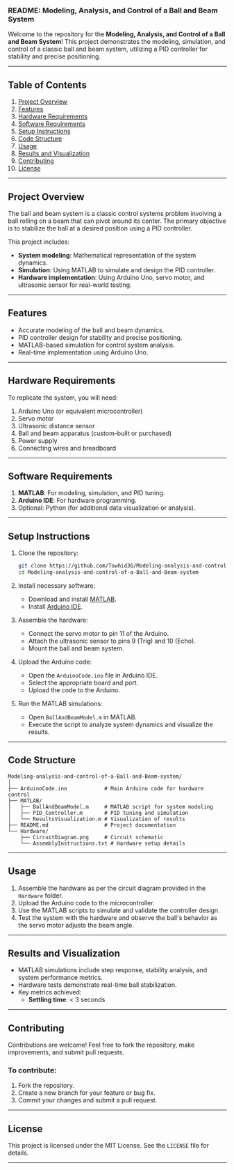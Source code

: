 ### **README: Modeling, Analysis, and Control of a Ball and Beam System**

Welcome to the repository for the **Modeling, Analysis, and Control of a Ball and Beam System**! This project demonstrates the modeling, simulation, and control of a classic ball and beam system, utilizing a PID controller for stability and precise positioning.

---

## **Table of Contents**
1. [Project Overview](#project-overview)
2. [Features](#features)
3. [Hardware Requirements](#hardware-requirements)
4. [Software Requirements](#software-requirements)
5. [Setup Instructions](#setup-instructions)
6. [Code Structure](#code-structure)
7. [Usage](#usage)
8. [Results and Visualization](#results-and-visualization)
9. [Contributing](#contributing)
10. [License](#license)

---

## **Project Overview**
The ball and beam system is a classic control systems problem involving a ball rolling on a beam that can pivot around its center. The primary objective is to stabilize the ball at a desired position using a PID controller. 

This project includes:
- **System modeling**: Mathematical representation of the system dynamics.
- **Simulation**: Using MATLAB to simulate and design the PID controller.
- **Hardware implementation**: Using Arduino Uno, servo motor, and ultrasonic sensor for real-world testing.

---

## **Features**
- Accurate modeling of the ball and beam dynamics.
- PID controller design for stability and precise positioning.
- MATLAB-based simulation for control system analysis.
- Real-time implementation using Arduino Uno.

---

## **Hardware Requirements**
To replicate the system, you will need:
1. Arduino Uno (or equivalent microcontroller)
2. Servo motor
3. Ultrasonic distance sensor
4. Ball and beam apparatus (custom-built or purchased)
5. Power supply
6. Connecting wires and breadboard

---

## **Software Requirements**
1. **MATLAB**: For modeling, simulation, and PID tuning.
2. **Arduino IDE**: For hardware programming.
3. Optional: Python (for additional data visualization or analysis).

---

## **Setup Instructions**
1. Clone the repository:
   ```bash
   git clone https://github.com/Towhid36/Modeling-analysis-and-control-of-a-Ball-and-Beam-system.git
   cd Modeling-analysis-and-control-of-a-Ball-and-Beam-system
   ```

2. Install necessary software:
   - Download and install [MATLAB](https://www.mathworks.com/).
   - Install [Arduino IDE](https://www.arduino.cc/en/software).

3. Assemble the hardware:
   - Connect the servo motor to pin 11 of the Arduino.
   - Attach the ultrasonic sensor to pins 9 (Trig) and 10 (Echo).
   - Mount the ball and beam system.

4. Upload the Arduino code:
   - Open the `ArduinoCode.ino` file in Arduino IDE.
   - Select the appropriate board and port.
   - Upload the code to the Arduino.

5. Run the MATLAB simulations:
   - Open `BallAndBeamModel.m` in MATLAB.
   - Execute the script to analyze system dynamics and visualize the results.

---

## **Code Structure**
```
Modeling-analysis-and-control-of-a-Ball-and-Beam-system/
│
├── ArduinoCode.ino            # Main Arduino code for hardware control
├── MATLAB/
│   ├── BallAndBeamModel.m     # MATLAB script for system modeling
│   ├── PID_Controller.m       # PID tuning and simulation
│   └── ResultsVisualization.m # Visualization of results
├── README.md                  # Project documentation
└── Hardware/
    ├── CircuitDiagram.png     # Circuit schematic
    └── AssemblyInstructions.txt # Hardware setup details
```

---

## **Usage**
1. Assemble the hardware as per the circuit diagram provided in the `Hardware` folder.
2. Upload the Arduino code to the microcontroller.
3. Use the MATLAB scripts to simulate and validate the controller design.
4. Test the system with the hardware and observe the ball's behavior as the servo motor adjusts the beam angle.

---

## **Results and Visualization**
- MATLAB simulations include step response, stability analysis, and system performance metrics.
- Hardware tests demonstrate real-time ball stabilization.
- Key metrics achieved:
  - **Settling time**: < 3 seconds

---

## **Contributing**
Contributions are welcome! Feel free to fork the repository, make improvements, and submit pull requests.

### **To contribute:**
1. Fork the repository.
2. Create a new branch for your feature or bug fix.
3. Commit your changes and submit a pull request.

---

## **License**
This project is licensed under the MIT License. See the `LICENSE` file for details.

---
